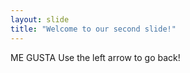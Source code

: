 ```yaml
---
layout: slide
title: "Welcome to our second slide!"
---
```

ME GUSTA
Use the left arrow to go back!
